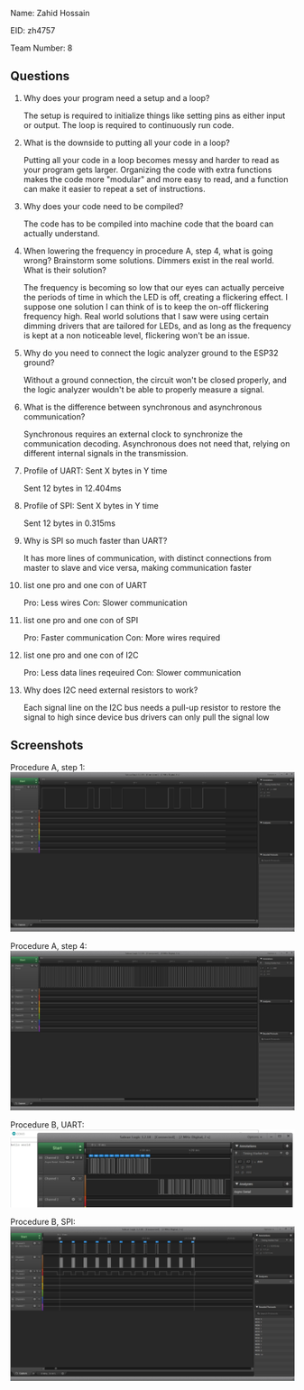 Name: Zahid Hossain

EID: zh4757

Team Number: 8

## Questions

1. Why does your program need a setup and a loop?

    The setup is required to initialize things like setting pins as either input or output. The loop is required to continuously run code.

2. What is the downside to putting all your code in a loop?

    Putting all your code in a loop becomes messy and harder to read as your program gets larger. Organizing the code with extra functions makes the code more "modular" and more easy to read, and a function can make it easier to repeat a set of instructions.

3. Why does your code need to be compiled?

    The code has to be compiled into machine code that the board can actually understand.

4. When lowering the frequency in procedure A, step 4, what is going wrong? Brainstorm some solutions. Dimmers exist in the real world. What is their solution?

    The frequency is becoming so low that our eyes can actually perceive the periods of time in which the LED is off, creating a flickering effect. I suppose one solution I can think of is to keep the on-off flickering frequency high. Real world solutions that I saw were using certain dimming drivers that are tailored for LEDs, and as long as the frequency is kept at a non noticeable level, flickering won't be an issue.

5. Why do you need to connect the logic analyzer ground to the ESP32 ground?

    Without a ground connection, the circuit won't be closed properly, and the logic analyzer wouldn't be able to properly measure a signal.

6. What is the difference between synchronous and asynchronous communication?

    Synchronous requires an external clock to synchronize the communication decoding. Asynchronous does not need that, relying on different internal signals in the transmission.

7. Profile of UART: Sent X bytes in Y time 

    Sent 12 bytes in 12.404ms

8. Profile of SPI: Sent X bytes in Y time

    Sent 12 bytes in 0.315ms

9. Why is SPI so much faster than UART?

    It has more lines of communication, with distinct connections from master to slave and vice versa, making communication faster

10. list one pro and one con of UART

    Pro: Less wires Con: Slower communication

11. list one pro and one con of SPI

    Pro: Faster communication Con: More wires required

12. list one pro and one con of I2C

    Pro: Less data lines reqeuired Con: Slower communication

13. Why does I2C need external resistors to work?

    Each signal line on the I2C bus needs a pull-up resistor to restore the signal to high since device bus drivers can only pull the signal low

## Screenshots

Procedure A, step 1:
![Put path to your image here ->](img/zh4757_Saleae_ProcedureA-Sequence.jpg)

Procedure A, step 4:
![Put path to your image here ->](img/zh4757_Saleae_ProcedureA-Dimmer.jpg)

Procedure B, UART:
![Put path to your image here ->](img/zh4757_Saleae_ProcedureB-UART.jpg)

Procedure B, SPI:
![Put path to your image here ->](img/zh4757_Saleae_ProcedureB-SPI.jpg)
